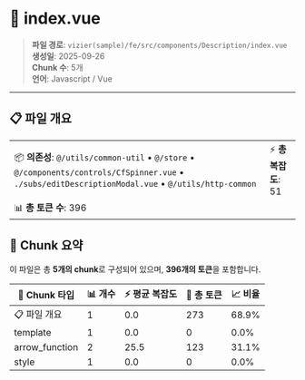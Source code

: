 # 📄 index.vue

> **파일 경로**: `vizier(sample)/fe/src/components/Description/index.vue`  
> **생성일**: 2025-09-26  
> **Chunk 수**: 5개  
> **언어**: Javascript / Vue
---





## 📋 파일 개요

| | |
|--|--|
| 📦 **의존성**: `@/utils/common-util` • `@/store` • `@/components/controls/CfSpinner.vue` • `./subs/editDescriptionModal.vue` • `@/utils/http-common` | ⚡ **총 복잡도**: 51 |
| 📊 **총 토큰 수**: 396 |  |






## 🧩 Chunk 요약

이 파일은 총 **5개의 chunk**로 구성되어 있으며, **396개의 토큰**을 포함합니다.

| 🧩 Chunk 타입 | 📊 개수 | ⚡ 평균 복잡도 | 📝 총 토큰 | 📈 비율 |
|---------------|--------|-------------|----------|--------|
| 📋 파일 개요 | 1 | 0.0 | 273 | 68.9% |
| template | 1 | 0.0 | 0 | 0.0% |
| arrow_function | 2 | 25.5 | 123 | 31.1% |
| style | 1 | 0.0 | 0 | 0.0% |


